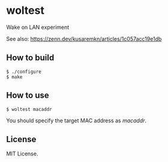 # woltest
Wake on LAN experiment

See also: https://zenn.dev/kusaremkn/articles/1c057acc19e1db

## How to build

```console
$ ./configure
$ make
```


## How to use

```console
$ woltest macaddr
```

You should specify the target MAC address as _macaddr_.


## License

MIT License.
